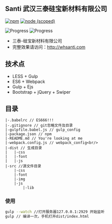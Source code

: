 ﻿## Santi 武汉三泰硅宝新材料有限公司

[![npm](https://img.shields.io/npm/v/npm.svg)](https://nodejs.org/dist/v8.9.1/node-v8.9.1-x64.msi) [![node (scoped)](https://img.shields.io/node/v/@stdlib/stdlib.svg)](https://nodejs.org/dist/v8.9.1/node-v8.9.1-x64.msi)

![Progress](http://progressed.io/bar/95?title=ui) ![Progress](http://progressed.io/bar/80?title=web)


-  三泰-硅宝新材料有限公司
- 完整效果请访问：http://whsanti.com


## 技术点

- LESS + Gulp
- ES6 + Webpack
- Gulp + Ejs
- Bootstrap + jQuery + Swiper

## 目录

```
|-.babelrc // ES666!!!
|-.gitignore // git忽略文件及目录
|-gulpfile.babel.js // gulp_config
|-package.json // npm
|-README.md // You're looking at me
|-webpack.config.js // webpack_config<br/>
|-dist // 生成目录
|	|-css
|	|-font
|	|-js
|-src //源文件目录
	|-css
	|-font
	|-img
	|-js
		|-lib
```

### 使用

```bash
gulp --watch //打开服务器127.0.0.1:2929 开始监听
gulp // 编译一次，手机打开dist/index.html
```

